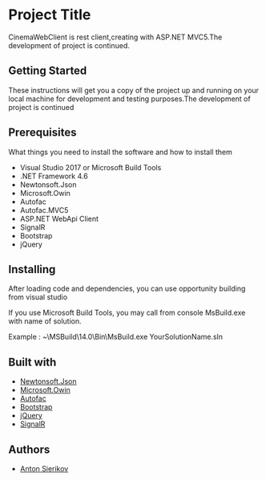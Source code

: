 <h1>Project Title</h1>
<p>CinemaWebClient is rest client,creating with ASP.NET MVC5.The development of project is continued. </p>
<h2>Getting Started</h2>
<p>These instructions will get you a copy of the project up and running on your local machine for development and testing purposes.The development of project is continued</p>
<h2>Prerequisites</h2>
<p>What things you need to install the software and how to install them</p>
<ul>
  <li>Visual Studio 2017 or Microsoft Build Tools</li>
  <li>.NET Framework 4.6</li>
  <li>Newtonsoft.Json</li>
  <li>Microsoft.Owin</li>
  <li>Autofac</li>
  <li>Autofac.MVC5</li>
  <li>ASP.NET WebApi Client</li>
  <li>SignalR</li>
  <li>Bootstrap</li>
  <li>jQuery</li>
</ul>
<h2>Installing</h2>
<p>After loading code and dependencies, you can use opportunity building from visual studio</p>
<p>If you use Microsoft Build Tools, you may call from console MsBuild.exe with name of solution.</p>
<p>Example : ~\MSBuild\14.0\Bin\MsBuild.exe YourSolutionName.sln<p>
<h2>Built with</h2>
<ul>
  <li><a href="https://www.newtonsoft.com/json">Newtonsoft.Json</li>
  <li><a href="https://docs.microsoft.com/en-us/aspnet/core/fundamentals/owin">Microsoft.Owin</a></li>
  <li><a href="https://autofac.readthedocs.io/en/latest/">Autofac</a></li>
  <li><a href="https://v4-alpha.getbootstrap.com/">Bootstrap</a></li>
  <li><a href="http://api.jquery.com/">jQuery</a></li>
  <li><a href="https://www.asp.net/signalr">SignalR</a></li>
</ul>
<h2>Authors</h2>
<ul>
  <li><a href="https://github.com/AntonSierikov/">Anton Sierikov</a></li>
</ul>
